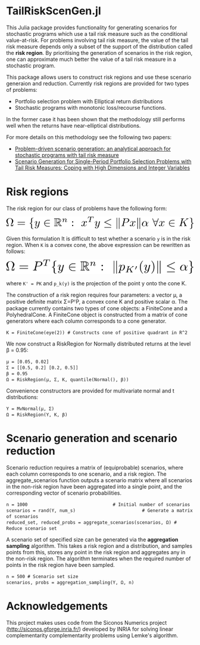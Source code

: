 # TailRiskScenGen.jl

This Julia package provides functionality for generating scenarios for stochastic programs which use a tail risk measure such as the conditional value-at-risk. For problems involving tail risk measure, the value of the tail risk measure depends only a subset of the support of the distribution called the **risk region**. By prioritising the generation of scenarios in the risk region, one can approximate much better the value of a tail risk measure in a stochastic program.

This package allows users to construct risk regions and use these scenario generaion and reduction.
Currently risk regions are provided for two types of problems:

- Portfolio selection problem with Elliptical return distributions
- Stochastic programs with monotonic loss/recourse functions.

In the former case it has been shown that the methodology still performs well when the returns have near-elliptical distributions.

For more details on this methodology see the following two papers:

- [Problem-driven scenario generation: an analytical approach for stochastic programs with tail risk measure](http://arxiv.org/abs/1511.03074)
- [Scenario Generation for Single-Period Portfolio Selection Problems with Tail Risk Measures: Coping with High Dimensions and Integer Variables](https://pubsonline.informs.org/doi/10.1287/ijoc.2017.0790)

# Risk regions

The risk region for our class of problems have the following form:

![Basic form of risk regions](/docs/riskregion1.png?raw=true "Formula for risk regions")

Given this formulation It is difficult to test whether a scenario `y` is in the risk region. When `K` is a convex cone, the above expression can be rewritten as follows:

![Nice form of risk regions](/docs/riskregion2.png?raw=true "Nice formula for risk regions")

where `K' = PK` and `p_k(y)` is the projection of the point y onto the cone K.

The construction of a risk region requires four parameters: a vector μ, a positive definite matrix Σ=PᵀP, a convex cone K and positive scalar α. The package currently contains two types of cone objects: a FiniteCone and a PolyhedralCone. A FiniteCone object is constructed from a matrix of cone generators where each column corresponds to a cone generator.

```
K = FiniteCone(eye(2)) # Constructs cone of positive quadrant in R^2
```

We now construct a RiskRegion for Normally distributed returns at the level β = 0.95:

```
μ = [0.05, 0.02]
Σ = [[0.5, 0.2] [0.2, 0.5]]
β = 0.95
Ω = RiskRegion(μ, Σ, K, quantile(Normal(), β))
```

Convenience constructors are provided for multivariate normal and t distributions:

```
Y = MvNormal(μ, Σ)
Ω = RiskRegion(Y, K, β)
```
# Scenario generation and scenario reduction

Scenario reduction requires a matrix of (equiprobable) scenarios, where each column
corresponds to one scenario, and a risk region. The aggregate_scenarios function
outputs a scenario matrix where all scenarios in the non-risk region have been aggregated into
a single point, and the corresponding vector of scenario probabilities.

```
n = 1000                                # Initial number of scenarios
scenarios = rand(Y, num_s)                         # Generate a matrix of scenarios
reduced_set, reduced_probs = aggregate_scenarios(scenarios, Ω) # Reduce scenario set
```

A scenario set of specified size can be generated via the **aggregation sampling** algorithm.
This takes a risk region and a distribution, and samples points from this, stores any point in the risk region
and aggregates any in the non-risk region. The algorithm terminates when the required number of points in the risk region have been sampled.

```
n = 500 # Scenario set size
scenarios, probs = aggregation_sampling(Y, Ω, n)
```

# Acknowledgements

This project makes uses code from the Siconos Numerics project
(http://siconos.gforge.inria.fr/) developed by INRIA for solving
linear complementarity complementarity problems using Lemke's
algorithm.
